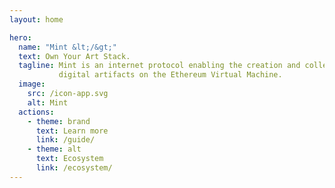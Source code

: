 ```yaml
---
layout: home

hero:
  name: "Mint &lt;/&gt;"
  text: Own Your Art Stack.
  tagline: Mint is an internet protocol enabling the creation and collection of
           digital artifacts on the Ethereum Virtual Machine.
  image:
    src: /icon-app.svg
    alt: Mint
  actions:
    - theme: brand
      text: Learn more
      link: /guide/
    - theme: alt
      text: Ecosystem
      link: /ecosystem/
---
```



